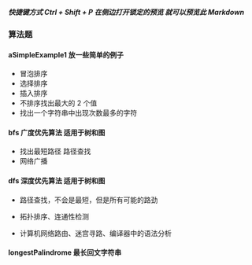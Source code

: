 ##### 快捷键方式 Ctrl + Shift + P 在侧边打开锁定的预览 就可以预览此 Markdown

### 算法题

#### aSimpleExample1 放一些简单的例子

- 冒泡排序
- 选择排序
- 插入排序
- 不排序找出最大的 2 个值
- 找出一个字符串中出现次数最多的字符

#### bfs 广度优先算法 适用于树和图

- 找出最短路径 路径查找
- 网络广播

#### dfs 深度优先算法 适用于树和图

- 路径查找，不会是最短，但是所有可能的路劲

- 拓扑排序、连通性检测
- 计算机网络路由、迷宫寻路、编译器中的语法分析

#### longestPalindrome 最长回文字符串
